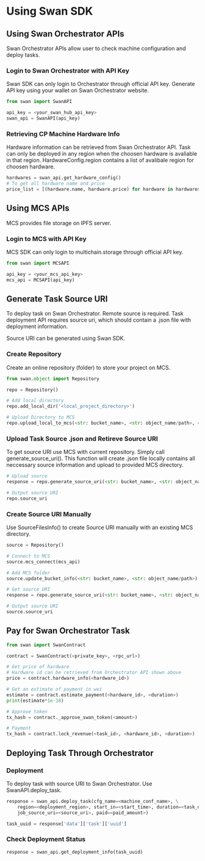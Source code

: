 # Using Swan SDK

## Using Swan Orchestrator APIs

Swan Orchestrator APIs allow user to check machine configuration and deploy tasks.

### Login to Swan Orchestrator with API Key

Swan SDK can only login to Orchestrator through official API key.
Generate API key using your wallet on Swan Orchestrator website.

```python
from swan import SwanAPI

api_key = <your_swan_hub_api_key>
swan_api = SwanAPI(api_key)
```

### Retrieving CP Machine Hardware Info

Hardware information can be retrieved from Swan Orchestrator API.
Task can only be deployed in any region when the choosen hardware is avaliable in that region.
HardwareConfig.region contains a list of avalibale region for choosen hardware.

```python
hardwares = swan_api.get_hardware_config()
# To get all hardware name and price
price_list = [(hardware.name, hardware.price) for hardware in hardwares]
```

## Using MCS APIs

MCS provides file storage on IPFS server.

### Login to MCS with API Key
MCS SDK can only login to multichain.storage through official API key.

```python
from swan import MCSAPI

api_key = <your_mcs_api_key>
mcs_api = MCSAPI(api_key)
```

## Generate Task Source URI
To deploy task on Swan Orchestrator. Remote source is required. Task deployment
API requires source uri, which should contain a .json file with deployment information.

Source URI can be generated using Swan SDK.

### Create Repository

Create an online repository (folder) to store your project on MCS.

```python
from swan.object import Repository

repo = Repository()

# Add local directory
repo.add_local_dir('<local_project_directory>')

# Upload Directory to MCS
repo.upload_local_to_mcs(<str: bucket_name>, <str: object_name/path>, <MCSAPI: mcs_api>)
```

### Upload Task Source .json and Retireve Source URI

To get source URI use MCS with current repository. Simply call generate_source_uri().
This function will create .json file locally contains all neccessary source information
and upload to provided MCS directory.

```python
# Upload source
response = repo.generate_source_uri(<str: bucket_name>, <str: object_name/path>, <str: local_dir_to_store_json>, <MCSAPI: mcs_api>)

# Output source URI
repo.source_uri
```

### Create Source URI Manually

Use SourceFilesInfo() to create Source URI manually with an existing MCS directory.

```python
source = Repository()

# Connect to MCS
source.mcs_connect(mcs_api)

# Add MCS folder
source.update_bucket_info(<str: bucket_name>, <str: object_name/path>)

# Get source URI
response = repo.generate_source_uri(<str: bucket_name>, <str: object_name/path>, <str: local_dir_to_store_json>, <MCSAPI: mcs_api>)

# Output source URI
source.source_uri
```

## Pay for Swan Orchestrator Task

```python
from swan import SwanContract

contract = SwanContract(<private_key>, <rpc_url>)

# Get price of hardware
# Hardware id can be retrieved from Orchestrator API shown above
price = contract.hardware_info(<hardware_id>)

# Get an estimate of payment in wei
estimate = contract.estimate_payment(<hardware_id>, <duration>)
print(estimate*1e-18)

# Approve token
tx_hash = contract._approve_swan_token(<amount>)

# Payment
tx_hash = contract.lock_revenue(<task_id>, <hardware_id>, <duration>)
```

## Deploying Task Through Orchestrator

### Deployment

To deploy task with source URI to Swan Orchestrator. Use SwanAPI.deploy_task.

```python
response = swan_api.deploy_task(cfg_name=<machine_conf_name>, \
    region=<deployment_region>, start_in=<start_time>, duration=<task_duration>, \
    job_source_uri=<source_uri>, paid=<paid_amount>)

task_uuid = response['data']['task']['uuid']
```

### Check Deployment Status
```python
response = swan_api.get_deployment_info(task_uuid)
```